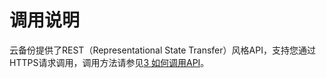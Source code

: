 # 调用说明<a name="cbr_04_0003"></a>

云备份提供了REST（Representational State Transfer）风格API，支持您通过HTTPS请求调用，调用方法请参见[3 如何调用API](构造请求.md)。


